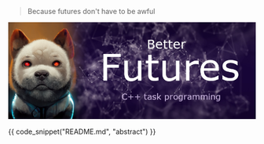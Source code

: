 > Because futures don't have to be awful

[![Futures](img/futures_banner.png)](https://alandefreitas.github.io/futures/)

{{ code_snippet("README.md", "abstract") }}